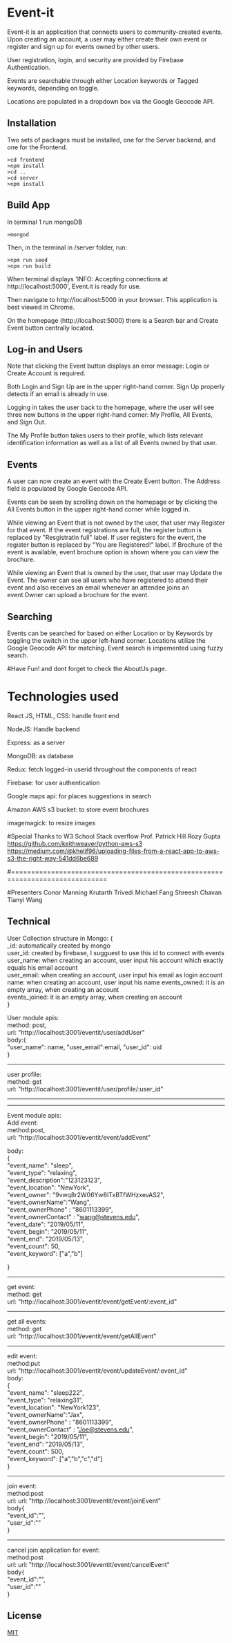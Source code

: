 # Event-it

Event-it is an application that connects users to community-created events. Upon creating an account, a user may either create their own event or register and sign up for events owned by other users. <br/>

User registration, login, and security are provided by Firebase Authentication. 

Events are searchable through either Location keywords or Tagged keywords, depending on toggle.

Locations are populated in a dropdown box via the Google Geocode API.

##  Installation

Two sets of packages must be installed, one for the Server backend, and one for the Frontend.
```
>cd frontend 
>npm install  
>cd .. 
>cd server 
>npm install  
```
## Build App

In terminal 1 run mongoDB
```
>mongod
```

Then, in the terminal in /server folder, run: </br>
```
>npm run seed 
>npm run build
```
When terminal displays 'INFO: Accepting connections at http://localhost:5000',
Event.it is ready for use.

Then navigate to http://localhost:5000 in your browser. This application is best viewed in Chrome.

On the homepage (http://localhost:5000) there is a Search bar and Create Event button centrally located.

## Log-in and Users

Note that clicking the Event button displays an error message: Login or Create Account is required. 

Both Login and Sign Up are in the upper right-hand corner. Sign Up properly detects if an email is already in use. 

Logging in takes the user back to the homepage, where the user will see three new buttons in the upper right-hand corner: My Profile, All Events, and Sign Out. 

The My Profile button takes users to their profile, which lists relevant identification information as well as a list of all Events owned by that user. 

## Events

A user can now create an event with the Create Event button. The Address field is populated by Google Geocode API. 

Events can be seen by scrolling down on the homepage or by clicking the All Events button in the upper right-hand corner while logged in. 

While viewing an Event that is not owned by the user, that user may Register for that event. If the event registrations are full, the register button is replaced by "Resgistratin full" label. If user registers for the event, the register button is replaced by "You are Registered!" label. If Brochure of the event is available, event brochure option is shown where you can view the brochure.

While viewing an Event that is owned by the user, that user may Update the Event. The owner can see all users who have registered to attend their event and also receives an email whenever an attendee joins an event.Owner can upload a brochure for the event. 

## Searching

Events can be searched for based on either Location or by Keywords by toggling the switch in the upper left-hand corner. Locations utilize the Google Geocode API for matching. Event search is impemented using fuzzy search.


#Have Fun! and dont forget to check the AboutUs page.

# Technologies used
React JS, HTML, CSS: handle front end

NodeJS: Handle backend

Express: as a server

MongoDB: as database

Redux: fetch logged-in userid throughout the components of react

Firebase: for user authentication

Google maps api: for places suggestions in search

Amazon AWS s3 bucket: to store event brochures

imagemagick: to resize images


#Special Thanks to
W3 School
Stack overflow
Prof. Patrick Hill
Rozy Gupta
https://github.com/keithweaver/python-aws-s3
https://medium.com/@khelif96/uploading-files-from-a-react-app-to-aws-s3-the-right-way-541dd6be689

#==============================================================================

#Presenters
Conor Manning
Krutarth Trivedi
Michael Fang
Shreesh Chavan
Tianyi Wang


Technical
--------------------------------------------------------------------------------------------


 User Collection structure in Mongo:
 {<br /> 
   _id: automatically created by mongo<br /> 
   user_id:  created by firebase, I sugguest to use this id to connect with events<br /> 
   user_name:  when creating an account, user input his account which exactly equals his email account<br /> 
   user_email:  when creating an account, user input his email as login account<br /> 
   name: when creating an account, user input his name
   events_owned:  it is an empty array, when creating an account<br /> 
   events_joined:  it is an empty array, when creating an account<br /> 
 }
 
 
 User module apis:<br /> 
 method: post,<br /> 
 url: "http://localhost:3001/eventit/user/addUser"<br /> 
 body:{<br /> 
  "user_name": name,
  "user_email":email,
  "user_id": uid <br /> 
 }<br /> 
 
 --------------------------------------------------------------------------------------------
user profile: <br /> 
method: get <br /> 
url: "http://localhost:3001/eventit/user/profile/:user_id" <br /> 

 --------------------------------------------------------------------------------------------
 --------------------------------------------------------------------------------------------
 
 Event module  apis: <br /> 
 Add event:<br /> 
 method:post, <br /> 
 url: "http://localhost:3001/eventit/event/addEvent" <br /> 
 
 body: <br /> 
 { <br /> 
	"event_name": "sleep", <br /> 
 "event_type": "relaxing", <br /> 
 "event_description":"123123123", <br /> 
 "event_location": "NewYork", <br /> 
	"event_owner": "9vwq8r2W06Yw8ITxBTfWHzxevAS2", <br /> 
	"event_ownerName":"Wang", <br /> 
	"event_ownerPhone" : "8601113399", <br /> 
	"event_ownerContact" : "wang@stevens.edu", <br /> 
	"event_date": "2019/05/11", <br /> 
	"event_begin": "2019/05/11", <br /> 
	"event_end": "2019/05/13", <br /> 
	"event_count": 50, <br /> 
	"event_keyword": ["a","b"] <br /> 
	
} <br /> 

--------------------------------------------------------------------------------------------
get event: <br /> 
method: get <br /> 
url: "http://localhost:3001/eventit/event/getEvent/:event_id" <br /> 

--------------------------------------------------------------------------------------------
get all events: <br /> 
method: get <br /> 
url: "http://localhost:3001/eventit/event/getAllEvent" <br /> 

--------------------------------------------------------------------------------------------
edit event:<br /> 
method:put<br /> 
url: "http://localhost:3001/eventit/event/updateEvent/:event_id"<br /> 
body:<br /> 
{<br /> 
"event_name": "sleep222",<br /> 
   "event_type": "relaxing31",<br /> 
   "event_location": "NewYork123",<br /> 
	"event_ownerName":"Jax",<br /> 
	"event_ownerPhone" : "8601113399",<br /> 
	"event_ownerContact" : "Joe@stevens.edu",<br /> 
	"event_begin": "2019/05/11",<br /> 
	"event_end": "2019/05/13",<br /> 
	"event_count": 500,<br /> 
	"event_keyword": ["a","b","c","d"]<br /> 
}<br /> 

--------------------------------------------------------------------------------------------
join event:<br /> 
method:post<br /> 
url: url: "http://localhost:3001/eventit/event/joinEvent"<br /> 
body{<br /> 
	"event_id":"",<br /> 
	"user_id":""<br /> 
}<br /> 

--------------------------------------------------------------------------------------------
cancel join application for event:<br /> 
method:post<br /> 
url: url: "http://localhost:3001/eventit/event/cancelEvent"<br /> 
body{<br /> 
	"event_id":"",<br /> 
	"user_id":""<br /> 
}<br /> 


## License
[MIT](https://choosealicense.com/licenses/mit/)

